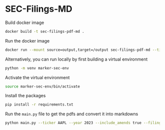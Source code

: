 # SEC-Filings-MD

Build docker image

```bash
docker build -t sec-filings-pdf-md .
```

Run the docker image

```bash
docker run --mount source=output,target=/output sec-filings-pdf-md --ticker AAPL --year 2024 --include_amends true --filing_types 10-Q -bm 2
```

Alternatively, you can run locally by first building a virtual environment

```bash
python -m venv marker-sec-env
```

Activate the virtual environment

```bash
source marker-sec-env/bin/activate
```

Install the packages

```bash
pip install -r requirements.txt
```

Run the `main.py` file to get the pdfs and convert it into markdowns

```bash
python main.py --ticker AAPL --year 2023 --include_amends true --filing_types 10-K,10-Q -bm 3
```